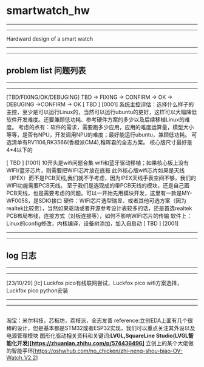 # smartwatch_hw
************************************
************************************
Hardward design of a smart watch
************************************
************************************

## problem list 问题列表
***********************************
***********************************
[TBD/FIXING/OK/DEBUGING]
TBD -> FIXING -> CONFIRM -> OK -> DEBUGING ->CONFIRM -> OK
[ TBD ]  [0001]     系统主控评估：选择什么样子的主控，至少是可以运行Linux的，当然可以运行ubuntu的更好，这样可以大幅降低软件开发难度。还要兼顾低功耗、参考硬件方案的多少以及后续移植Linux的难度。
                    考虑的点有：软件的需求，需要跑多少应用，应用的难度运算量，模型大小等等，是否有NPU，开发调用NPU的难度；最好能运行ubuntu，兼顾低功耗。
                    可选清单有RV1106,RK3566(香橙派CM4),稚晖君的全志方案。
					核心版尺寸最好是4*4以下的

[ TBD ]  [1001]     10开头是wifi问题合集
					wifi和蓝牙驱动移植；如果核心板上没有WIFI/蓝牙芯片，则需要把WIFI芯片放在底板
					此外核心版wifi芯片如果是天线（IPEX）而不是PCB天线,我们就不予考虑，因为IPEX天线手表空间不够，我们的WIFI功能需要PCB天线。
					至于我们是选现成的带PCB天线的模块，还是自己画PCB天线，也是需要考虑的问题。可以一开始先用模块开发，这里有一款是MY-WF005S，是SDIO接口
                    硬件：WIFI芯片选型瑞昱、或者其他可选方案（因为realtek比较贵），当然如果驱动或者开源参考设计表较多的话，还是首选realtek
                         PCB布局布线，连接方式（对板连接等），如何不影响WIFI芯片的传输
                    软件上：Linux的config修改，内核编译，设备树添加，加入自启动
[ TBD ]	 [2001]		
                    
***********************************
***********************************

## log 日志
***********************************
***********************************
[23/10/29]	[lc]	Luckfox pico有线联网尝试，Luckfox pico wifi方案选择，Luckfox pico python安装


***********************************
***********************************
##
淘宝：米尔科技，芯板坊，荔枝派，全志友善
reference:立创EDA上面有几个很棒的设计，但是基本都是STM32或者ESP32实现，我们可以重点关注其外设以及电源管理模块
图形化驱动相关资料和关键词:**LVGL,SquareLine Studio(LVGL智能化开发)[https://zhuanlan.zhihu.com/p/574436496]**
立创上的某个大佬做的智能手环[https://oshwhub.com/no_chicken/zhi-neng-shou-biao-OV-Watch_V2.2]


